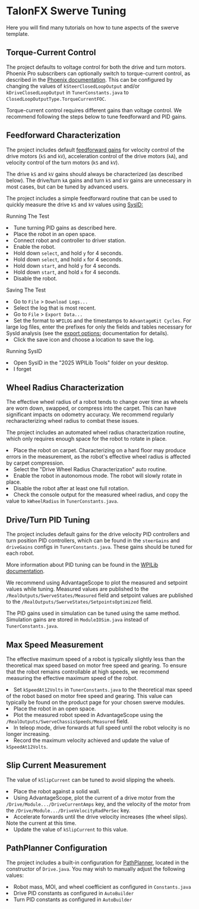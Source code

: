 # TalonFX Swerve Tuning

<p>Here you will find many tutorials on how to tune aspects of the swerve template.</p>

## Torque-Current Control
<p>The project defaults to voltage control for both the drive and turn motors. Phoenix Pro subscribers can optionally switch to torque-current control, as described in the <a href="https://pro.docs.ctr-electronics.com/en/latest/docs/api-reference/device-specific/talonfx/talonfx-control-intro.html#torquecurrentfoc" ><format color="#fbc30c"> Phoenix documentation</format></a>. This can be configured by changing the values of <code>kSteerClosedLoopOutput</code> and/or <code>kDriveClosedLoopOutput</code> in <code>TunerConstants.java</code> to <code>ClosedLoopOutputType.TorqueCurrentFOC</code>.</p>
<note>Torque-current control requires different gains than voltage control. We recommend following the steps below to tune feedforward and PID gains.</note>

## Feedforward Characterization
<p>The project includes default <a href="https://docs.wpilib.org/en/stable/docs/software/advanced-controls/introduction/introduction-to-feedforward.html#introduction-to-dc-motor-feedforward" ><format color="#fbc30c"> feedforward gains</format></a> for velocity control of the drive motors (<code>kS</code> and <code>kV</code>), acceleration control of the drive motors (<code>kA</code>), and velocity control of the turn motors (<code>kS</code> and <code>kV</code>).</p>
<note>The drive <code>kS</code> and <code>kV</code> gains should always be characterized (as described below). The drive/turn <code>kA</code> gains and turn <code>kS</code> and <code>kV</code> gains are unnecessary in most cases, but can be tuned by advanced users.</note>
<p>The project includes a simple feedforward routine that can be used to quickly measure the drive <code>kS</code> and <code>kV</code> values using <a href="https://docs.wpilib.org/en/stable/docs/software/advanced-controls/system-identification/index.html" ><format color="#fbc30c"> SysID</format>:</a></p>

<p><format style="bold">Running The Test</format></p>
<list type="decimal">
<li>Tune turning PID gains as described here.</li>
<li>Place the robot in an open space.</li>
<li>Connect robot and controller to driver station.</li>
<li>Enable the robot.</li>
<li>Hold down <code>select</code>, and hold <code>y</code> for 4 seconds.</li>
<li>Hold down <code>select</code>, and hold <code>x</code> for 4 seconds.</li>
<li>Hold down <code>start</code>, and hold <code>y</code> for 4 seconds.</li>
<li>Hold down <code>start</code>, and hold <code>x</code> for 4 seconds.</li>
<li>Disable the robot.</li>
</list>

<p><format style="bold">Saving The Test</format></p>
<list type="decimal">
<li>Go to <code>File</code> > <code>Download Logs...</code></li>
<li>Select the log that is most recent.</li>
<li>Go to <code>File</code> > <code>Export Data...</code></li>
<li>Set the format to <code>WPILOG</code> and the timestamps to <code>AdvantageKit Cycles</code>. For large log files, enter the prefixes for only the fields and tables necessary for SysId analysis (see the <a href="https://docs.advantagescope.org/more-features/export#options" ><format color="#fbc30c"> export options</format>:</a> documentation for details).</li><li>Click the save icon and choose a location to save the log.</li>
</list>

<p><format style="bold">Running SysID</format></p>
<list type="decimal">
<li>Open SysID in the "2025 WPILib Tools" folder on your desktop.</li>
<li>I forget</li>
</list>

## Wheel Radius Characterization
<p>The effective wheel radius of a robot tends to change over time as wheels are worn down, swapped, or compress into the carpet. This can have significant impacts on odometry accuracy. We recommend regularly recharacterizing wheel radius to combat these issues.</p>
<p>The project includes an automated wheel radius characterization routine, which only requires enough space for the robot to rotate in place.</p>
<list type="decimal">
<li>Place the robot on carpet. Characterizing on a hard floor may produce errors in the measurement, as the robot's effective wheel radius is affected by carpet compression.</li>
<li>Select the "Drive Wheel Radius Characterization" auto routine.</li>
<li>Enable the robot in autonomous mode. The robot will slowly rotate in place.</li>
<li>Disable the robot after at least one full rotation.</li>
<li>Check the console output for the measured wheel radius, and copy the value to <code>kWheelRadius</code> in <code>TunerConstants.java</code>.</li>
</list>

## Drive/Turn PID Tuning

<p>The project includes default gains for the drive velocity PID controllers and turn position PID controllers, which can be found in the <code>steerGains</code> and <code>driveGains</code> configs in <code>TunerConstants.java</code>. These gains should be tuned for each robot.</p>
<note>More information about PID tuning can be found in the <a href="https://docs.wpilib.org/en/stable/docs/software/advanced-controls/introduction/introduction-to-feedforward.html#introduction-to-dc-motor-feedforward">WPILib documentation</a>.</note>

<p>We recommend using AdvantageScope to plot the measured and setpoint values while tuning. Measured values are published to the <code>/RealOutputs/SwerveStates/Measured</code> field and setpoint values are published to the <code>/RealOutputs/SwerveStates/SetpointsOptimized</code> field.</p>

<tip>The PID gains used in simulation can be tuned using the same method. Simulation gains are stored in <code>ModuleIOSim.java</code> instead of <code>TunerConstants.java</code>.</tip>

## Max Speed Measurement

<p>The effective maximum speed of a robot is typically slightly less than the theoretical max speed based on motor free speed and gearing. To ensure that the robot remains controllable at high speeds, we recommend measuring the effective maximum speed of the robot.</p>
<list type="decimal">
<li>Set <code>kSpeedAt12Volts</code> in <code>TunerConstants.java</code> to the theoretical max speed of the robot based on motor free speed and gearing. This value can typically be found on the product page for your chosen swerve modules.</li>
<li>Place the robot in an open space.</li>
<li>Plot the measured robot speed in AdvantageScope using the <code>/RealOutputs/SwerveChassisSpeeds/Measured</code> field.</li>
<li>In teleop mode, drive forwards at full speed until the robot velocity is no longer increasing.</li>
<li>Record the maximum velocity achieved and update the value of <code>kSpeedAt12Volts</code>.</li>
</list>

## Slip Current Measurement

<p>The value of <code>kSlipCurrent</code> can be tuned to avoid slipping the wheels.</p>
<list type="decimal">
<li>Place the robot against a solid wall.</li>
<li>Using AdvantageScope, plot the current of a drive motor from the <code>/Drive/Module.../DriveCurrentAmps</code> key, and the velocity of the motor from the <code>/Drive/Module.../DriveVelocityRadPerSec</code> key.</li>
<li>Accelerate forwards until the drive velocity increases (the wheel slips). Note the current at this time.</li>
<li>Update the value of <code>kSlipCurrent</code> to this value.</li>
</list>

## PathPlanner Configuration

<p>The project includes a built-in configuration for <a href="https://docs.wpilib.org/en/stable/docs/software/advanced-controls/introduction/introduction-to-feedforward.html#introduction-to-dc-motor-feedforward" ><format color="#fbc30c"> PathPlanner</format></a>, located in the constructor of <code>Drive.java</code>. You may wish to manually adjust the following values:</p>
<list type="bullet">
<li>Robot mass, MOI, and wheel coefficient as configured in <code>Constants.java</code></li>
<li>Drive PID constants as configured in <code>AutoBuilder</code></li>
<li>Turn PID constants as configured in <code>AutoBuilder</code></li>
</list>
